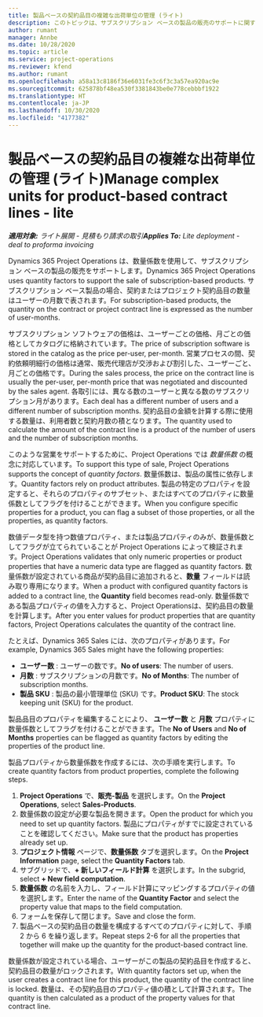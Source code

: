 ```yaml
---
title: 製品ベースの契約品目の複雑な出荷単位の管理 (ライト)
description: このトピックは、サブスクリプション ベースの製品の販売のサポートに関する情報を提供します。
author: rumant
manager: Annbe
ms.date: 10/28/2020
ms.topic: article
ms.service: project-operations
ms.reviewer: kfend
ms.author: rumant
ms.openlocfilehash: a58a13c8186f36e6031fe3c6f3c3a57ea920ac9e
ms.sourcegitcommit: 625878bf48ea530f3381843be0e778cebbbf1922
ms.translationtype: HT
ms.contentlocale: ja-JP
ms.lasthandoff: 10/30/2020
ms.locfileid: "4177382"
---
```

# <a name="manage-complex-units-for-product-based-contract-lines---lite"></a><span data-ttu-id="9c0c9-103">製品ベースの契約品目の複雑な出荷単位の管理 (ライト)</span><span class="sxs-lookup"><span data-stu-id="9c0c9-103">Manage complex units for product-based contract lines - lite</span></span>

<span data-ttu-id="9c0c9-104">_**適用対象:** ライト展開 - 見積もり請求の取引_</span><span class="sxs-lookup"><span data-stu-id="9c0c9-104">_**Applies To:** Lite deployment - deal to proforma invoicing_</span></span>

<span data-ttu-id="9c0c9-105">Dynamics 365 Project Operations は、数量係数を使用して、サブスクリプション ベースの製品の販売をサポートします。</span><span class="sxs-lookup"><span data-stu-id="9c0c9-105">Dynamics 365 Project Operations uses quantity factors to support the sale of subscription-based products.</span></span> <span data-ttu-id="9c0c9-106">サブスクリプション ベース製品の場合、契約またはプロジェクト契約品目の数量はユーザーの月数で表されます。</span><span class="sxs-lookup"><span data-stu-id="9c0c9-106">For subscription-based products, the quantity on the contract or project contract line is expressed as the number of user-months.</span></span>

<span data-ttu-id="9c0c9-107">サブスクリプション ソフトウェアの価格は、ユーザーごとの価格、月ごとの価格としてカタログに格納されています。</span><span class="sxs-lookup"><span data-stu-id="9c0c9-107">The price of subscription software is stored in the catalog as the price per-user, per-month.</span></span> <span data-ttu-id="9c0c9-108">営業プロセスの間、契約依頼明細行の価格は通常、販売代理店が交渉および割引した、ユーザーごと、月ごとの価格です。</span><span class="sxs-lookup"><span data-stu-id="9c0c9-108">During the sales process, the price on the contract line is usually the per-user, per-month price that was negotiated and discounted by the sales agent.</span></span> <span data-ttu-id="9c0c9-109">各取引には、異なる数のユーザーと異なる数のサブスクリプション月があります。</span><span class="sxs-lookup"><span data-stu-id="9c0c9-109">Each deal has a different number of users and a different number of subscription months.</span></span> <span data-ttu-id="9c0c9-110">契約品目の金額を計算する際に使用する数量は、利用者数と契約月数の積となります。</span><span class="sxs-lookup"><span data-stu-id="9c0c9-110">The quantity used to calculate the amount of the contract line is a product of the number of users and the number of subscription months.</span></span>

<span data-ttu-id="9c0c9-111">このような営業をサポートするために、Project Operations では *数量係数* の概念に対応しています。</span><span class="sxs-lookup"><span data-stu-id="9c0c9-111">To support this type of sale, Project Operations supports the concept of *quantity factors*.</span></span> <span data-ttu-id="9c0c9-112">数量係数は、製品の属性に依存します。</span><span class="sxs-lookup"><span data-stu-id="9c0c9-112">Quantity factors rely on product attributes.</span></span> <span data-ttu-id="9c0c9-113">製品の特定のプロパティを設定すると、それらのプロパティのサブセット、またはすべてのプロパティに数量係数としてフラグを付けることができます。</span><span class="sxs-lookup"><span data-stu-id="9c0c9-113">When you configure specific properties for a product, you can flag a subset of those properties, or all the properties, as quantity factors.</span></span>

<span data-ttu-id="9c0c9-114">数値データ型を持つ数値プロパティ、または製品プロパティのみが、数量係数としてフラグが立てられていることが Project Operations によって検証されます。</span><span class="sxs-lookup"><span data-stu-id="9c0c9-114">Project Operations validates that only numeric properties or product properties that have a numeric data type are flagged as quantity factors.</span></span> <span data-ttu-id="9c0c9-115">数量係数が設定されている商品が契約品目に追加されると、**数量** フィールドは読み取り専用になります。</span><span class="sxs-lookup"><span data-stu-id="9c0c9-115">When a product with configured quantity factors is added to a contract line, the **Quantity** field  becomes read-only.</span></span> <span data-ttu-id="9c0c9-116">数量係数である製品プロパティの値を入力すると、Project Operationsは、契約品目の数量を計算します。</span><span class="sxs-lookup"><span data-stu-id="9c0c9-116">After you enter values for product properties that are quantity factors, Project Operations calculates the quantity of the contract line.</span></span>

<span data-ttu-id="9c0c9-117">たとえば、Dynamics 365 Sales には、次のプロパティがあります。</span><span class="sxs-lookup"><span data-stu-id="9c0c9-117">For example, Dynamics 365 Sales might have the following properties:</span></span>

- <span data-ttu-id="9c0c9-118">**ユーザー数** : ユーザーの数です。</span><span class="sxs-lookup"><span data-stu-id="9c0c9-118">**No of users**: The number of users.</span></span>
- <span data-ttu-id="9c0c9-119">**月数** : サブスクリプションの月数です。</span><span class="sxs-lookup"><span data-stu-id="9c0c9-119">**No of Months**: The number of subscription months.</span></span>
- <span data-ttu-id="9c0c9-120">**製品 SKU** : 製品の最小管理単位 (SKU) です。</span><span class="sxs-lookup"><span data-stu-id="9c0c9-120">**Product SKU**: The stock keeping unit (SKU) for the product.</span></span>

<span data-ttu-id="9c0c9-121">製品品目のプロパティを編集することにより、 **ユーザー数** と **月数** プロパティに数量係数としてフラグを付けることができます。</span><span class="sxs-lookup"><span data-stu-id="9c0c9-121">The **No of Users** and **No of Months** properties can be flagged as quantity factors by editing the properties of the product line.</span></span>

<span data-ttu-id="9c0c9-122">製品プロパティから数量係数を作成するには、次の手順を実行します。</span><span class="sxs-lookup"><span data-stu-id="9c0c9-122">To create quantity factors from product properties, complete the following steps.</span></span>

1. <span data-ttu-id="9c0c9-123">**Project Operations** で、**販売-製品** を選択します。</span><span class="sxs-lookup"><span data-stu-id="9c0c9-123">On the **Project Operations**, select **Sales-Products**.</span></span>
2. <span data-ttu-id="9c0c9-124">数量係数の設定が必要な製品を開きます。</span><span class="sxs-lookup"><span data-stu-id="9c0c9-124">Open the product for which you need to set up quantity factors.</span></span> <span data-ttu-id="9c0c9-125">製品にプロパティがすでに設定されていることを確認してください。</span><span class="sxs-lookup"><span data-stu-id="9c0c9-125">Make sure that the product has properties already set up.</span></span>
3. <span data-ttu-id="9c0c9-126">**プロジェクト情報** ページで、**数量係数** タブを選択します。</span><span class="sxs-lookup"><span data-stu-id="9c0c9-126">On the **Project Information** page, select the **Quantity Factors** tab.</span></span>
4. <span data-ttu-id="9c0c9-127">サブグリッドで、**+ 新しいフィールド計算** を選択します。</span><span class="sxs-lookup"><span data-stu-id="9c0c9-127">In the subgrid, select **+ New field computation**.</span></span>
5. <span data-ttu-id="9c0c9-128">**数量係数** の名前を入力し、フィールド計算にマッピングするプロパティの値を選択します。</span><span class="sxs-lookup"><span data-stu-id="9c0c9-128">Enter the name of the **Quantity Factor** and select the property value that maps to the field computation.</span></span>
6. <span data-ttu-id="9c0c9-129">フォームを保存して閉じます。</span><span class="sxs-lookup"><span data-stu-id="9c0c9-129">Save and close the form.</span></span>
7. <span data-ttu-id="9c0c9-130">製品ベースの契約品目の数量を構成するすべてのプロパティに対して、手順 2 から 6 を繰り返します。</span><span class="sxs-lookup"><span data-stu-id="9c0c9-130">Repeat steps 2-6 for all the properties that together will make up the quantity for the product-based contract line.</span></span>

<span data-ttu-id="9c0c9-131">数量係数が設定されている場合、ユーザーがこの製品の契約品目を作成すると、契約品目の数量がロックされます。</span><span class="sxs-lookup"><span data-stu-id="9c0c9-131">With quantity factors set up, when the user creates a contract line for this product, the quantity of the contract line is locked.</span></span> <span data-ttu-id="9c0c9-132">数量は、その契約品目のプロパティ値の積として計算されます。</span><span class="sxs-lookup"><span data-stu-id="9c0c9-132">The quantity is then calculated as a product of the property values for that contract line.</span></span>
